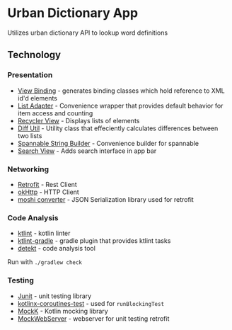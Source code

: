 # Urban Dictionary App
Utilizes urban dictionary API to lookup word definitions

## Technology
### Presentation
- [View Binding](https://developer.android.com/topic/libraries/view-binding) - generates binding classes which hold reference to XML id'd elements
- [List Adapter](https://developer.android.com/reference/kotlin/androidx/recyclerview/widget/ListAdapter) - Convenience wrapper that provides default behavior for item access and counting
- [Recycler View](https://developer.android.com/reference/kotlin/androidx/recyclerview/widget/RecyclerView) - Displays lists of elements
- [Diff Util](https://developer.android.com/reference/androidx/recyclerview/widget/DiffUtil) - Utility class that effeciently calculates differences between two lists
- [Spannable String Builder](https://developer.android.com/reference/android/text/SpannableStringBuilder) - Convenience builder for spannable
- [Search View](https://developer.android.com/training/search/setup) - Adds search interface in app bar

### Networking
- [Retrofit](https://square.github.io/retrofit/) - Rest Client
- [okHttp](https://github.com/square/okhttp) - HTTP Client
- [moshi converter](https://github.com/square/retrofit/tree/master/retrofit-converters/moshi) - JSON Serialization library used for retrofit

### Code Analysis
- [ktlint](https://github.com/pinterest/ktlint) - kotlin linter
- [ktlint-gradle](https://github.com/jlleitschuh/ktlint-gradle) - gradle plugin that provides ktlint tasks
- [detekt](https://github.com/detekt/detekt) - code analysis tool

Run with `./gradlew check`

### Testing
- [Junit](https://junit.org/junit4/) - unit testing library
- [kotlinx-coroutines-test](https://kotlin.github.io/kotlinx.coroutines/kotlinx-coroutines-test/) - used for `runBlockingTest`
- [MockK](https://mockk.io/) - Kotlin mocking library
- [MockWebServer](https://github.com/square/okhttp/tree/master/mockwebserver) - webserver for unit testing retrofit